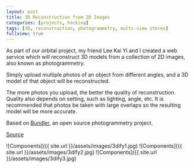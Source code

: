 ```yaml
---
layout: post
title: 3D Reconstruction from 2D Images
categories: [projects, hacking]
tags: [3D, reconstruction, photogrammetry, multi-view stereo]
fullview: true
---
```


As part of our orbital project, my friend Lee Kai Yi and I created a web service which will reconstruct 3D models from a collection of 2D images, also known as photogrammetry.

Simply upload multiple photos of an object from different angles, and a 3D model of that object will be reconstructed. 

The more photos you upload, the better the quality of reconstruction. Quality also depends on setting, such as lighting, angle, etc. It is recommended that photos be taken with large overlaps so the resulting model will be more accurate.

Based on [Bundler](http://www.cs.cornell.edu/~snavely/bundler/), an open source photogrammetry project.

[Source](http://github.com/changchuming/3dscanbot)

![Components]({{ site.url }}/assets/images/3dify1.jpg)
![Components]({{ site.url }}/assets/images/3dify2.jpg)
![Components]({{ site.url }}/assets/images/3dify3.jpg)